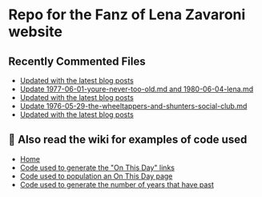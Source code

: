 # Repo for the Fanz of Lena Zavaroni website

## Recently Commented Files
<!-- BLOG-POST-LIST:START -->
- [Updated with the latest blog posts](https://github.com/FanzOfLenaZavaroni/fanzoflenazavaroni.github.io/commit/c29df643669bad013a3a9d68603bd9b4aa1e7f78)
- [Update 1977-06-01-youre-never-too-old.md and 1980-06-04-lena.md](https://github.com/FanzOfLenaZavaroni/fanzoflenazavaroni.github.io/commit/17d2a8d524c531c70bf2eb0eec6e9ca0e48b1959)
- [Updated with the latest blog posts](https://github.com/FanzOfLenaZavaroni/fanzoflenazavaroni.github.io/commit/992c8d30814f4ffd780cefd7116b9dccd1607a3c)
- [Update 1976-05-29-the-wheeltappers-and-shunters-social-club.md](https://github.com/FanzOfLenaZavaroni/fanzoflenazavaroni.github.io/commit/fdd260edea0d6e859a6c1dd704cdfd5a5d83133f)
- [Updated with the latest blog posts](https://github.com/FanzOfLenaZavaroni/fanzoflenazavaroni.github.io/commit/b66941b03ee813dde0019285414e078b1a7aede6)
<!-- BLOG-POST-LIST:END -->

## :notebook: Also read the wiki for examples of code used
* [Home](https://github.com/FanzOfLenaZavaroni/fanzoflenazavaroni.github.io/wiki)
* [Code used to generate the "On This Day" links](https://github.com/FanzOfLenaZavaroni/fanzoflenazavaroni.github.io/wiki/On-This-Day-Code)
* [Code used to population an On This Day page](https://github.com/FanzOfLenaZavaroni/fanzoflenazavaroni.github.io/wiki/Code-used-to-population-an-On-This-Day-page)
* [Code used to generate the number of years that have past](https://github.com/FanzOfLenaZavaroni/fanzoflenazavaroni.github.io/wiki/Number-of-years-gone-by-code)
